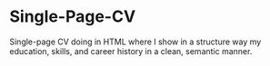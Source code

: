 # Single-Page-CV
Single-page CV doing in HTML where I show in a structure way my education, skills, and career history in a clean, semantic manner.
